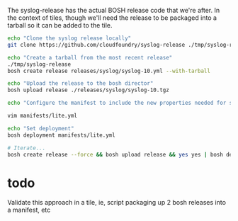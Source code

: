 
The syslog-release has the actual BOSH release code that we're after. In the context of tiles, though
we'll need the release to be packaged into a tarball so it can be added to the tile.
 
```bash
echo "Clone the syslog release locally"
git clone https://github.com/cloudfoundry/syslog-release ./tmp/syslog-release

echo "Create a tarball from the most recent release"
./tmp/syslog-release
bosh create release releases/syslog/syslog-10.yml --with-tarball

echo "Upload the release to the bosh director"
bosh upload release ./releases/syslog/syslog-10.tgz 

echo "Configure the manifest to include the new properties needed for syslog"

vim manifests/lite.yml

echo "Set deployment"
bosh deployment manifests/lite.yml

# Iterate...
bosh create release --force && bosh upload release && yes yes | bosh deploy --no-redact --recreate
```

# todo

Validate this approach in a tile, ie, script packaging up 2 bosh releases into a manifest, etc